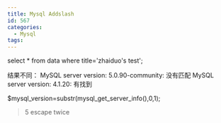 ```yaml
---
title: Mysql Addslash
id: 567
categories:
  - Mysql
tags:
---
```


select * from data where title='zhaiduo's test';

结果不同：
MySQL server version: 5.0.90-community: 没有匹配
MySQL server version: 4.1.20: 有找到

$mysql_version=substr(mysql_get_server_info(),0,1);
>5 escape twice